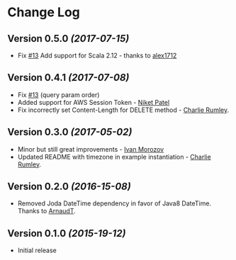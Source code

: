 Change Log
==========

Version 0.5.0 *(2017-07-15)*
----------------------------

* Fix [#13](https://github.com/ticofab/aws-request-signer/issues/13) Add support for Scala 2.12 - thanks to [alex1712](https://github.com/alex1712)

Version 0.4.1 *(2017-07-08)*
----------------------------

* Fix [#13](https://github.com/ticofab/aws-request-signer/issues/9) (query param order) 
* Added support for AWS Session Token - [Niket Patel](https://github.com/patelniketm)
* Fix incorrectly set Content-Length for DELETE method - [Charlie Rumley](https://github.com/charles-rumley).
 

Version 0.3.0 *(2017-05-02)*
----------------------------
 
* Minor but still great improvements - [Ivan Morozov](https://github.com/allquantor)
* Updated README with timezone in example instantiation - [Charlie Rumley](https://github.com/charles-rumley).


Version 0.2.0 *(2016-15-08)*
----------------------------

* Removed Joda DateTime dependency in favor of Java8 DateTime. Thanks to [ArnaudT](https://github.com/ArnaudT).


Version 0.1.0 *(2015-19-12)*
----------------------------

* Initial release
